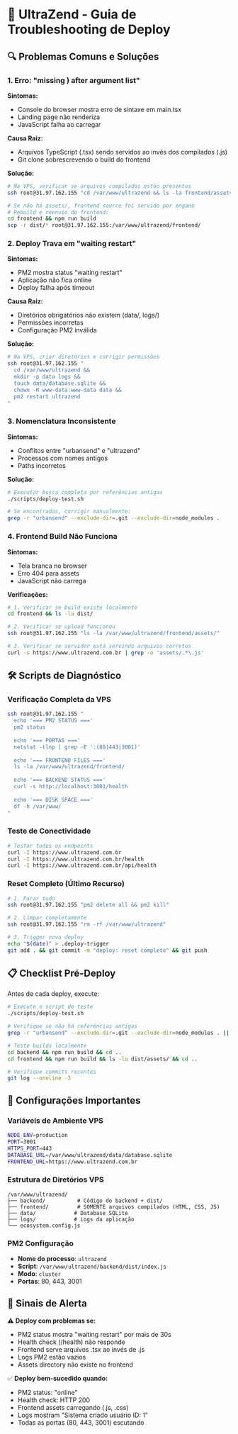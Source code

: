 # 🚀 UltraZend - Guia de Troubleshooting de Deploy

## 🔍 Problemas Comuns e Soluções

### 1. Erro: "missing ) after argument list" 

**Sintomas:**
- Console do browser mostra erro de sintaxe em main.tsx
- Landing page não renderiza
- JavaScript falha ao carregar

**Causa Raiz:**
- Arquivos TypeScript (.tsx) sendo servidos ao invés dos compilados (.js)
- Git clone sobrescrevendo o build do frontend

**Solução:**
```bash
# Na VPS, verificar se arquivos compilados estão presentes
ssh root@31.97.162.155 "cd /var/www/ultrazend && ls -la frontend/assets/"

# Se não há assets/, frontend source foi servido por engano
# Rebuild e reenvio do frontend:
cd frontend && npm run build
scp -r dist/* root@31.97.162.155:/var/www/ultrazend/frontend/
```

### 2. Deploy Trava em "waiting restart"

**Sintomas:**
- PM2 mostra status "waiting restart"
- Aplicação não fica online
- Deploy falha após timeout

**Causa Raiz:**
- Diretórios obrigatórios não existem (data/, logs/)
- Permissões incorretas
- Configuração PM2 inválida

**Solução:**
```bash
# Na VPS, criar diretórios e corrigir permissões
ssh root@31.97.162.155 "
  cd /var/www/ultrazend && 
  mkdir -p data logs && 
  touch data/database.sqlite &&
  chown -R www-data:www-data data &&
  pm2 restart ultrazend
"
```

### 3. Nomenclatura Inconsistente

**Sintomas:**
- Conflitos entre "urbansend" e "ultrazend"
- Processos com nomes antigos
- Paths incorretos

**Solução:**
```bash
# Executar busca completa por referências antigas
./scripts/deploy-test.sh

# Se encontradas, corrigir manualmente:
grep -r "urbansend" --exclude-dir=.git --exclude-dir=node_modules .
```

### 4. Frontend Build Não Funciona

**Sintomas:**
- Tela branca no browser
- Erro 404 para assets
- JavaScript não carrega

**Verificações:**
```bash
# 1. Verificar se build existe localmente
cd frontend && ls -la dist/

# 2. Verificar se upload funcionou
ssh root@31.97.162.155 "ls -la /var/www/ultrazend/frontend/assets/"

# 3. Verificar se servidor está servindo arquivos corretos
curl -s https://www.ultrazend.com.br | grep -o 'assets/.*\.js'
```

## 🛠️ Scripts de Diagnóstico

### Verificação Completa da VPS
```bash
ssh root@31.97.162.155 "
  echo '=== PM2 STATUS ==='
  pm2 status
  
  echo '=== PORTAS ==='
  netstat -tlnp | grep -E ':(80|443|3001)'
  
  echo '=== FRONTEND FILES ==='
  ls -la /var/www/ultrazend/frontend/
  
  echo '=== BACKEND STATUS ==='
  curl -s http://localhost:3001/health
  
  echo '=== DISK SPACE ==='
  df -h /var/www/
"
```

### Teste de Conectividade
```bash
# Testar todos os endpoints
curl -I https://www.ultrazend.com.br
curl -I https://www.ultrazend.com.br/health
curl -I https://www.ultrazend.com.br/api/health
```

### Reset Completo (Último Recurso)
```bash
# 1. Parar tudo
ssh root@31.97.162.155 "pm2 delete all && pm2 kill"

# 2. Limpar completamente
ssh root@31.97.162.155 "rm -rf /var/www/ultrazend"

# 3. Trigger novo deploy
echo "$(date)" > .deploy-trigger
git add . && git commit -m "deploy: reset completo" && git push
```

## 📋 Checklist Pré-Deploy

Antes de cada deploy, execute:

```bash
# Execute o script de teste
./scripts/deploy-test.sh

# Verifique se não há referências antigas
grep -r "urbansend" --exclude-dir=.git --exclude-dir=node_modules . || echo "✅ Sem referências antigas"

# Teste builds localmente
cd backend && npm run build && cd ..
cd frontend && npm run build && ls -la dist/assets/ && cd ..

# Verifique commits recentes
git log --oneline -3
```

## 🔧 Configurações Importantes

### Variáveis de Ambiente VPS
```bash
NODE_ENV=production
PORT=3001
HTTPS_PORT=443
DATABASE_URL=/var/www/ultrazend/data/database.sqlite
FRONTEND_URL=https://www.ultrazend.com.br
```

### Estrutura de Diretórios VPS
```
/var/www/ultrazend/
├── backend/          # Código do backend + dist/
├── frontend/         # SOMENTE arquivos compilados (HTML, CSS, JS)
├── data/            # Database SQLite
├── logs/            # Logs da aplicação  
└── ecosystem.config.js
```

### PM2 Configuração
- **Nome do processo**: `ultrazend`
- **Script**: `/var/www/ultrazend/backend/dist/index.js`
- **Modo**: `cluster`
- **Portas**: 80, 443, 3001

## 🚨 Sinais de Alerta

⚠️ **Deploy com problemas se:**
- PM2 status mostra "waiting restart" por mais de 30s
- Health check (/health) não responde
- Frontend serve arquivos .tsx ao invés de .js
- Logs PM2 estão vazios
- Assets directory não existe no frontend

✅ **Deploy bem-sucedido quando:**
- PM2 status: "online" 
- Health check: HTTP 200
- Frontend assets carregando (.js, .css)
- Logs mostram "Sistema criado usuário ID: 1"
- Todas as portas (80, 443, 3001) escutando